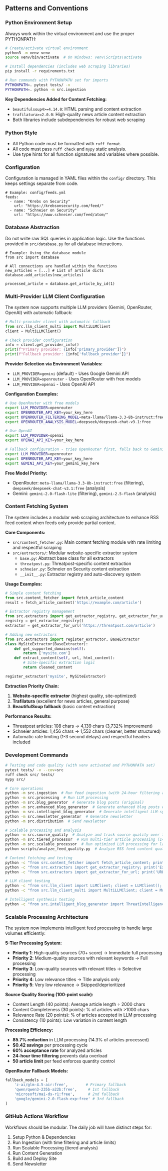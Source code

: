 ## Patterns and Conventions

### Python Environment Setup
Always work within the virtual environment and use the proper PYTHONPATH:

```bash
# Create/activate virtual environment
python3 -m venv venv
source venv/bin/activate  # On Windows: venv\Scripts\activate

# Install dependencies (includes web scraping libraries)
pip install -r requirements.txt

# Run commands with PYTHONPATH set for imports
PYTHONPATH=. pytest tests/ -v
PYTHONPATH=. python -m src.ingestion
```

**Key Dependencies Added for Content Fetching:**
- `beautifulsoup4>=4.14.0`: HTML parsing and content extraction
- `trafilatura>=2.0.0`: High-quality news article content extraction
- Both libraries include subdependencies for robust web scraping

### Python Style
- All Python code must be formatted with `ruff format`.
- All code must pass `ruff check` and `mypy` static analysis.
- Use type hints for all function signatures and variables where possible.

### Configuration
Configuration is managed in YAML files within the `config/` directory. This keeps settings separate from code.

```
# Example: config/feeds.yml
feeds:
  - name: "Krebs on Security"
    url: "https://krebsonsecurity.com/feed/"
  - name: "Schneier on Security"
    url: "https://www.schneier.com/feed/atom/"
```

### Database Abstraction
Do not write raw SQL queries in application logic. Use the functions provided in `src/database.py` for all database interactions.

```
# Example: Using the database module
from src import database

# All connections are handled within the functions
new_articles = [...] # List of article dicts
database.add_articles(new_articles)

processed_article = database.get_article_by_id(1)
```

### Multi-Provider LLM Client Configuration
The system now supports multiple LLM providers (Gemini, OpenRouter, OpenAI) with automatic fallback:

```python
# Multi-provider client with automatic fallback
from src.llm_client_multi import MultiLLMClient
client = MultiLLMClient()

# Check provider configuration
info = client.get_provider_info()
print(f"Primary provider: {info['primary_provider']}")
print(f"Fallback provider: {info['fallback_provider']}")
```

**Provider Selection via Environment Variables:**
- `LLM_PROVIDER=gemini` (default) - Uses Google Gemini API
- `LLM_PROVIDER=openrouter` - Uses OpenRouter with free models
- `LLM_PROVIDER=openai` - Uses OpenAI API

**Configuration Examples:**

```bash
# Use OpenRouter with free models
export LLM_PROVIDER=openrouter
export OPENROUTER_API_KEY=your_key_here
export OPENROUTER_FILTERING_MODEL=meta-llama/llama-3.3-8b-instruct:free
export OPENROUTER_ANALYSIS_MODEL=deepseek/deepseek-chat-v3.1:free

# Use OpenAI
export LLM_PROVIDER=openai
export OPENAI_API_KEY=your_key_here

# Fallback configuration - tries OpenRouter first, falls back to Gemini
export LLM_PROVIDER=openrouter
export OPENROUTER_API_KEY=your_key_here
export GEMINI_API_KEY=your_gemini_key_here
```

**Free Model Priority:**
- OpenRouter: `meta-llama/llama-3.3-8b-instruct:free` (filtering), `deepseek/deepseek-chat-v3.1:free` (analysis)
- Gemini: `gemini-2.0-flash-lite` (filtering), `gemini-2.5-flash` (analysis)

### Content Fetching System

The system includes a modular web scraping architecture to enhance RSS feed content when feeds only provide partial content.

**Core Components:**
- `src/content_fetcher.py`: Main content fetching module with rate limiting and respectful scraping
- `src/extractors/`: Modular website-specific extractor system
  - `base.py`: Abstract base class for all extractors
  - `threatpost.py`: Threatpost-specific content extraction
  - `schneier.py`: Schneier on Security content extraction
  - `__init__.py`: Extractor registry and auto-discovery system

**Usage Examples:**
```python
# Simple content fetching
from src.content_fetcher import fetch_article_content
result = fetch_article_content('https://example.com/article')

# Extractor registry management
from src.extractors import get_extractor_registry, get_extractor_for_url
registry = get_extractor_registry()
extractor = get_extractor_for_url('https://threatpost.com/article')

# Adding new extractors
from src.extractors import register_extractor, BaseExtractor
class MySiteExtractor(BaseExtractor):
    def get_supported_domains(self):
        return ['mysite.com']
    def extract_content(self, url, html_content):
        # Site-specific extraction logic
        return cleaned_content

register_extractor('mysite', MySiteExtractor)
```

**Extraction Priority Chain:**
1. **Website-specific extractor** (highest quality, site-optimized)
2. **Trafilatura** (excellent for news articles, general purpose)
3. **BeautifulSoup fallback** (basic content extraction)

**Performance Results:**
- Threatpost articles: 108 chars → 4,139 chars (3,732% improvement)
- Schneier articles: 1,456 chars → 1,552 chars (cleaner, better structured)
- Automatic rate limiting (1-3 second delays) and respectful headers included

### Development Commands
```bash
# Testing and code quality (with venv activated and PYTHONPATH set)
pytest tests/ -v --cov=src
ruff check src/ tests/
mypy src/

# Core operations
python -m src.ingestion  # Run feed ingestion (with 24-hour filtering and 50 article limit)
python -m src.processing  # Run LLM processing
python -m src.blog_generator  # Generate blog posts (original)
python -m src.enhanced_blog_generator  # Generate enhanced blog posts with categorization
python -m src.intelligent_blog_generator  # Generate intelligent LLM-synthesized blog posts
python -m src.newsletter_generator  # Generate newsletter
python -m src.distribution  # Send newsletter

# Scalable processing and analysis
python -m src.source_quality  # Analyze and track source quality over time
python -m src.tiered_processor  # Run multi-tier article processing (14.3% efficiency)
python -m src.scalable_processor  # Run optimized LLM processing for large feed volumes
python scripts/analyze_feed_quality.py  # Analyze RSS feed content quality without parsers

# Content fetching and testing
python -c "from src.content_fetcher import fetch_article_content; print('Content fetcher ready')"
python -c "from src.extractors import get_extractor_registry; print('Extractor registry ready')"
python -c "from src.extractors import get_extractor_for_url; print('URL-based extractor selection ready')"

# LLM client testing
python -c "from src.llm_client import LLMClient; client = LLMClient(); print('LLM client ready')"
python -c "from src.llm_client_multi import MultiLLMClient; client = MultiLLMClient(); print('Multi-provider LLM client ready')"

# Intelligent synthesis testing
python -c "from src.intelligent_blog_generator import ThreatIntelligenceSynthesizer; synthesizer = ThreatIntelligenceSynthesizer(); print('Intelligent synthesis ready')"
```

### Scalable Processing Architecture

The system now implements intelligent feed processing to handle large volumes efficiently:

**5-Tier Processing System:**
- **Priority 1**: High-quality sources (70+ score) → Immediate full processing
- **Priority 2**: Medium-quality sources with relevant keywords → Full processing
- **Priority 3**: Low-quality sources with relevant titles → Selective processing
- **Priority 4**: Low relevance titles → Title analysis only
- **Priority 5**: Very low relevance → Skipped/deprioritized

**Source Quality Scoring (100-point scale):**
- Content Length (40 points): Average article length ÷ 2000 chars
- Content Completeness (30 points): % of articles with >1000 chars
- Relevance Rate (20 points): % of articles accepted in LLM processing
- Consistency (10 points): Low variation in content length

**Processing Efficiency:**
- **85.7% reduction** in LLM processing (14.3% of articles processed)
- **$0.42 savings** per processing cycle
- **60% acceptance rate** for analyzed articles
- **24-hour time filtering** prevents data overload
- **50 article limit** per feed enforces quantity control

**OpenRouter Fallback Models:**
```python
fallback_models = [
    'z-ai/glm-4.5-air:free',        # Primary fallback
    'qwen/qwen3-235b-a22b:free',     # 1st fallback
    'microsoft/mai-ds-r1:free',      # 2nd fallback
    'google/gemini-2.0-flash-exp:free' # 3rd fallback
]
```

### GitHub Actions Workflow
Workflows should be modular. The daily job will have distinct steps for:
1.  Setup Python & Dependencies
2.  Run Ingestion (with time filtering and article limits)
3.  Run Scalable Processing (tiered analysis)
4.  Run Content Generation
5.  Build and Deploy Site
6.  Send Newsletter
